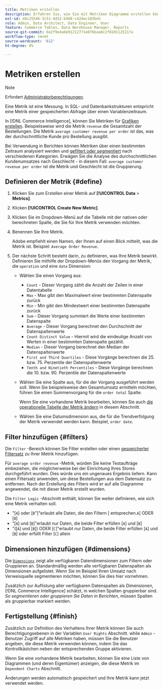 ```yaml
---
title: Metriken erstellen
description: Erfahren Sie, wie Sie mit Metriken Diagramme erstellen können.
exl-id: d4c25546-3c51-4d32-b9d8-c424ec103be5
role: Admin, Data Architect, Data Engineer, User
feature: Commerce Tables, Data Warehouse Manager, Reports
source-git-commit: 6e2f9e4a9e91212771e6f6baa8c2f8101125217a
workflow-type: tm+mt
source-wordcount: '612'
ht-degree: 0%

---
```


# Metriken erstellen

>[!NOTE]
>
>Erfordert [Administratorberechtigungen](../../administrator/user-management/user-management.md).

Eine Metrik ist eine Messung. In SQL- und Datenbankstrukturen entspricht eine Metrik einer gespeicherten Abfrage über einen Variablenzeitraum.

In [!DNL Commerce Intelligence], können Sie Metriken für [Grafiken erstellen](../../data-user/reports/ess-rpt-build-visual.md). Beispielsweise wird die Metrik `revenue` die Gesamtzahl der Bestellungen. Die Metrik `average customer revenue per order` ist das, was der durchschnittliche Kunde pro Bestellung ausgibt.

Bei Verwendung in Berichten können Metriken über einen bestimmten Zeitraum analysiert werden und [gefiltert oder segmentiert](../../best-practices/segment-filter.md) nach verschiedenen Kategorien. Erwägen Sie die Analyse des durchschnittlichen Kundenumsatzes nach Geschlecht - in diesem Fall: `average customer revenue per order` ist die Metrik und Geschlecht ist die Gruppierung.

## Definieren der Metrik {#define}

1. Klicken Sie zum Erstellen einer Metrik auf **[!UICONTROL Data** > **Metrics]**.

1. Klicken **[!UICONTROL Create New Metric]**.

1. Klicken Sie im Dropdown-Menü auf die Tabelle mit der nativen oder berechneten Spalte, die Sie für Ihre Metrik verwenden möchten.

1. Benennen Sie Ihre Metrik.

   Adobe empfiehlt einen Namen, der Ihnen auf einen Blick mitteilt, was die Metrik ist. Beispiel: `Average Order Revenue`.

1. Der nächste Schritt besteht darin, zu definieren, was Ihre Metrik bewirkt. Definieren Sie mithilfe der Dropdown-Menüs den Vorgang der Metrik, die `operation` und eine `date` Dimension:

   * Wählen Sie einen Vorgang aus:
      * `Count` - Dieser Vorgang zählt die Anzahl der Zeilen in einer Datentabelle
      * `Max` - Max gibt den Maximalwert einer bestimmten Datenspalte zurück
      * `Min` - Min gibt den Mindestwert einer bestimmten Datenspalte zurück
      * `Sum` - Dieser Vorgang summiert die Werte einer bestimmten Datenspalte
      * `Average` - Dieser Vorgang berechnet den Durchschnitt der Datenspaltenwerte
      * `Count Distinct Value` - Hiermit wird die eindeutige Anzahl von Werten in einer bestimmten Datenspalte gezählt.
      * `Median` - Dieser Vorgang berechnet den Median der Datenspaltenwerte
      * `First and Third Quartiles` - Diese Vorgänge berechnen die 25. bzw. 75. Perzentile der Datenspaltenwerte
      * `Tenth and Ninetieth Percentiles` - Diese Vorgänge berechnen die 10. bzw. 90. Perzentile der Datenspaltenwerte

   * Wählen Sie eine Spalte aus, für die der Vorgang ausgeführt werden soll. Wenn Sie beispielsweise den Gesamtumsatz ermitteln möchten, führen Sie einen Summenvorgang für die `order total` Spalte.

     Wenn Sie eine vorhandene Metrik bearbeiten, können Sie auch [die operationelle Tabelle der Metrik ändern](../../data-analyst/data-warehouse-mgr/change-metric-op-table.md) in diesem Abschnitt.

   * Wählen Sie eine Datumsdimension aus, die für die Trendverfolgung der Metrik verwendet werden kann. Beispiel, `order date`.

## Filter hinzufügen {#filters}

Die `Filter` -Bereich können Sie Filter erstellen oder einen [gespeicherter Filtersatz](../../data-user/reports/ess-manage-data-filters.md) zu Ihrer Metrik hinzufügen.

Für `average order revenue` -Metrik, würden Sie keine Testaufträge einbeziehen, die möglicherweise bei der Einrichtung Ihres Stores durchgeführt wurden. Dies würde uns ein ungenaues Ergebnis liefern. Kann einen Filtersatz anwenden, um diese Bestellungen aus dem Datensatz zu entfernen. Nach der Erstellung des Filters wird er auf alle Diagramme angewendet, die mit dieser Metrik erstellt wurden.

Die `Filter Logic` -Abschnitt enthält, können Sie weiter definieren, wie sich eine Metrik verhalten soll.

* &quot;\[`A`\] oder \[`B`&quot;\]&quot;erlaubt alle Daten, die den Filtern \[ entsprechen.`A`\] ODER \[`B`\]
* &quot;\[`A`\] und \[`B`\]&quot;erlaubt nur Daten, die beide Filter erfüllen \[`A`\] und \[`B`\]
* &quot;(\[`A`\] und \[`B`\]) ODER \[`C`\]&quot;erlaubt nur Daten, die beide Filter erfüllen \[`A`\] und \[`B`\] oder erfüllt Filter \[`C`\] allein

## Dimensionen hinzufügen {#dimensions}

Die [`Dimensions`](../../data-analyst/data-warehouse-mgr/manage-data-dimensions-metrics.md) zeigt alle verfügbaren Datendimensionen zum Filtern oder Gruppieren an. Standardmäßig werden alle verfügbaren Datenspalten als Dimensionen aufgelistet. Wenn Sie im Beispiel Ihren Umsatz nach Verweisquelle segmentieren möchten, können Sie dies hier vornehmen.

Zusätzlich zur Auflistung aller verfügbaren Datenspalten als Dimensionen, [!DNL Commerce Intelligence] schätzt, in welchen Spalten gruppierbar sind. *So segmentieren oder gruppieren Sie Daten in Berichten*, müssen Spalten als gruppierbar markiert werden.

## Fertigstellung {#finish}

Zusätzlich zur Definition des Verhaltens Ihrer Metrik können Sie auch Berechtigungsebenen in der Variablen `User Rights` Abschnitt. while `Admin` -Benutzer Zugriff auf alle Metriken haben, müssen Sie die Benutzer angeben, die diese Metrik verwenden können, indem Sie das Kontrollkästchen neben der entsprechenden Gruppe aktivieren.

Wenn Sie eine vorhandene Metrik bearbeiten, können Sie eine Liste von Diagrammen (und deren Eigentümer) anzeigen, die diese Metrik im `Dependent Charts` Abschnitt.

Änderungen werden automatisch gespeichert und Ihre Metrik kann jetzt verwendet werden.
